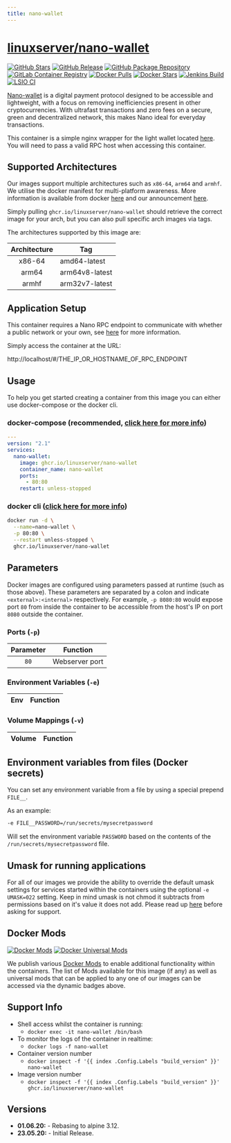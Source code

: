 ```yaml
---
title: nano-wallet
---
```

<!-- DO NOT EDIT THIS FILE MANUALLY  -->
<!-- Please read the https://github.com/linuxserver/docker-nano-wallet/blob/master/.github/CONTRIBUTING.md -->

# [linuxserver/nano-wallet](https://github.com/linuxserver/docker-nano-wallet)

[![GitHub Stars](https://img.shields.io/github/stars/linuxserver/docker-nano-wallet.svg?color=94398d&labelColor=555555&logoColor=ffffff&style=for-the-badge&logo=github)](https://github.com/linuxserver/docker-nano-wallet)
[![GitHub Release](https://img.shields.io/github/release/linuxserver/docker-nano-wallet.svg?color=94398d&labelColor=555555&logoColor=ffffff&style=for-the-badge&logo=github)](https://github.com/linuxserver/docker-nano-wallet/releases)
[![GitHub Package Repository](https://img.shields.io/static/v1.svg?color=94398d&labelColor=555555&logoColor=ffffff&style=for-the-badge&label=linuxserver.io&message=GitHub%20Package&logo=github)](https://github.com/linuxserver/docker-nano-wallet/packages)
[![GitLab Container Registry](https://img.shields.io/static/v1.svg?color=94398d&labelColor=555555&logoColor=ffffff&style=for-the-badge&label=linuxserver.io&message=GitLab%20Registry&logo=gitlab)](https://gitlab.com/linuxserver.io/docker-nano-wallet/container_registry)
[![Docker Pulls](https://img.shields.io/docker/pulls/linuxserver/nano-wallet.svg?color=94398d&labelColor=555555&logoColor=ffffff&style=for-the-badge&label=pulls&logo=docker)](https://hub.docker.com/r/linuxserver/nano-wallet)
[![Docker Stars](https://img.shields.io/docker/stars/linuxserver/nano-wallet.svg?color=94398d&labelColor=555555&logoColor=ffffff&style=for-the-badge&label=stars&logo=docker)](https://hub.docker.com/r/linuxserver/nano-wallet)
[![Jenkins Build](https://img.shields.io/jenkins/build?labelColor=555555&logoColor=ffffff&style=for-the-badge&jobUrl=https%3A%2F%2Fci.linuxserver.io%2Fjob%2FDocker-Pipeline-Builders%2Fjob%2Fdocker-nano-wallet%2Fjob%2Fmaster%2F&logo=jenkins)](https://ci.linuxserver.io/job/Docker-Pipeline-Builders/job/docker-nano-wallet/job/master/)
[![LSIO CI](https://img.shields.io/badge/dynamic/yaml?color=94398d&labelColor=555555&logoColor=ffffff&style=for-the-badge&label=CI&query=CI&url=https%3A%2F%2Fci-tests.linuxserver.io%2Flinuxserver%2Fnano-wallet%2Flatest%2Fci-status.yml)](https://ci-tests.linuxserver.io/linuxserver/nano-wallet/latest/index.html)

[Nano-wallet](https://nano.org/) is a digital payment protocol designed to be accessible and lightweight, with a focus on removing inefficiencies present in other cryptocurrencies. With ultrafast transactions and zero fees on a secure, green and decentralized network, this makes Nano ideal for everyday transactions.

This container is a simple nginx wrapper for the light wallet located [here](https://github.com/linuxserver/nano-wallet). You will need to pass a valid RPC host when accessing this container.

## Supported Architectures

Our images support multiple architectures such as `x86-64`, `arm64` and `armhf`. We utilise the docker manifest for multi-platform awareness. More information is available from docker [here](https://github.com/docker/distribution/blob/master/docs/spec/manifest-v2-2.md#manifest-list) and our announcement [here](https://blog.linuxserver.io/2019/02/21/the-lsio-pipeline-project/).

Simply pulling `ghcr.io/linuxserver/nano-wallet` should retrieve the correct image for your arch, but you can also pull specific arch images via tags.

The architectures supported by this image are:

| Architecture | Tag |
| :----: | --- |
| x86-64 | amd64-latest |
| arm64 | arm64v8-latest |
| armhf | arm32v7-latest |

## Application Setup

This container requires a Nano RPC endpoint to communicate with whether a public network or your own, see [here](https://hub.docker.com/r/linuxserver/nano) for more information.

Simply access the container at the URL:

http://localhost/#/THE_IP_OR_HOSTNAME_OF_RPC_ENDPOINT

## Usage

To help you get started creating a container from this image you can either use docker-compose or the docker cli.

### docker-compose (recommended, [click here for more info](https://docs.linuxserver.io/general/docker-compose))

```yaml
---
version: "2.1"
services:
  nano-wallet:
    image: ghcr.io/linuxserver/nano-wallet
    container_name: nano-wallet
    ports:
      - 80:80
    restart: unless-stopped
```

### docker cli ([click here for more info](https://docs.docker.com/engine/reference/commandline/cli/))

```bash
docker run -d \
  --name=nano-wallet \
  -p 80:80 \
  --restart unless-stopped \
  ghcr.io/linuxserver/nano-wallet
```

## Parameters

Docker images are configured using parameters passed at runtime (such as those above). These parameters are separated by a colon and indicate `<external>:<internal>` respectively. For example, `-p 8080:80` would expose port `80` from inside the container to be accessible from the host's IP on port `8080` outside the container.

### Ports (`-p`)

| Parameter | Function |
| :----: | --- |
| `80` | Webserver port |

### Environment Variables (`-e`)

| Env | Function |
| :----: | --- |

### Volume Mappings (`-v`)

| Volume | Function |
| :----: | --- |

## Environment variables from files (Docker secrets)

You can set any environment variable from a file by using a special prepend `FILE__`.

As an example:

```bash
-e FILE__PASSWORD=/run/secrets/mysecretpassword
```

Will set the environment variable `PASSWORD` based on the contents of the `/run/secrets/mysecretpassword` file.

## Umask for running applications

For all of our images we provide the ability to override the default umask settings for services started within the containers using the optional `-e UMASK=022` setting.
Keep in mind umask is not chmod it subtracts from permissions based on it's value it does not add. Please read up [here](https://en.wikipedia.org/wiki/Umask) before asking for support.

## Docker Mods

[![Docker Mods](https://img.shields.io/badge/dynamic/yaml?color=94398d&labelColor=555555&logoColor=ffffff&style=for-the-badge&label=nano-wallet&query=%24.mods%5B%27nano-wallet%27%5D.mod_count&url=https%3A%2F%2Fraw.githubusercontent.com%2Flinuxserver%2Fdocker-mods%2Fmaster%2Fmod-list.yml)](https://mods.linuxserver.io/?mod=nano-wallet "view available mods for this container.") [![Docker Universal Mods](https://img.shields.io/badge/dynamic/yaml?color=94398d&labelColor=555555&logoColor=ffffff&style=for-the-badge&label=universal&query=%24.mods%5B%27universal%27%5D.mod_count&url=https%3A%2F%2Fraw.githubusercontent.com%2Flinuxserver%2Fdocker-mods%2Fmaster%2Fmod-list.yml)](https://mods.linuxserver.io/?mod=universal "view available universal mods.")

We publish various [Docker Mods](https://github.com/linuxserver/docker-mods) to enable additional functionality within the containers. The list of Mods available for this image (if any) as well as universal mods that can be applied to any one of our images can be accessed via the dynamic badges above.

## Support Info

* Shell access whilst the container is running:
  * `docker exec -it nano-wallet /bin/bash`
* To monitor the logs of the container in realtime:
  * `docker logs -f nano-wallet`
* Container version number
  * `docker inspect -f '{{ index .Config.Labels "build_version" }}' nano-wallet`
* Image version number
  * `docker inspect -f '{{ index .Config.Labels "build_version" }}' ghcr.io/linuxserver/nano-wallet`

## Versions

* **01.06.20:** - Rebasing to alpine 3.12.
* **23.05.20:** - Initial Release.
